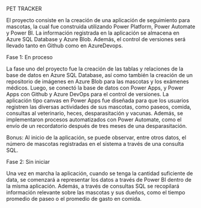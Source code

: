 PET TRACKER

El proyecto consiste en la creación de una aplicación de seguimiento para mascotas, la cual fue construida utilizando Power Platform, Power Automate y Power BI. La información registrada en la aplicación se almacena en Azure SQL Database y Azure Blob. Además, el control de versiones será llevado tanto en Github como en AzureDevops.

Fase 1: En proceso


La fase uno del proyecto fue la creación de las tablas y relaciones de la base de datos en Azure SQL Database, así como también la creación de un repositorio de imágenes en Azure Blob para las mascotas y los exámenes médicos. Luego, se conectó la base de datos con Power Apps, y Power Apps con Github y Azure DevOps para el control de versiones.
La aplicación tipo canvas en Power Apps fue diseñada para que los usuarios registren las diversas actividades de sus mascotas, como paseos, comida, consultas al veterinario, heces, desparasitación y vacunas.
Además, se implementaron procesos automatizados con Power Automate, como el envío de un recordatorio después de tres meses de una desparasitación.

Bonus: Al inicio de la aplicación, se puede observar, entre otros datos, el número de mascotas registradas en el sistema a través de una consulta SQL.

Fase 2: Sin iniciar


Una vez en marcha la aplicación, cuando se tenga la cantidad suficiente de data, se comenzará a representar los datos a través de Power BI dentro de la misma aplicación. Además, a través de consultas SQL se recopilará información relevante sobre las mascotas y sus dueños, como el tiempo promedio de paseo o el promedio de gasto en comida.
